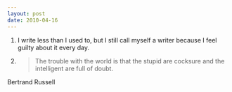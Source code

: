 ```yaml
---
layout: post
date: 2010-04-16
---
```


1. I write less than I used to, but I still call myself a writer because I feel guilty about it every day. 

2. >The trouble with the world is that the stupid are cocksure and the intelligent are full of doubt.

Bertrand Russell 
